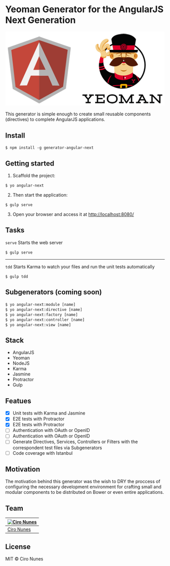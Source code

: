 # Yeoman Generator for the AngularJS Next Generation

![Angular Yeoman](angular-yeoman.png)

This generator is simple enough to create small reusable components (directives) to complete AngularJS applications.

## Install
```
$ npm install -g generator-angular-next
```

## Getting started

1. Scaffold the project:
```
$ yo angular-next
```

2. Then start the application:
```
$ gulp serve
```
3. Open your browser and access it at [http://localhost:8080/](http://localhost:8080/)

## Tasks
```serve``` Starts the web server

```
$ gulp serve
```

---


```tdd``` Starts Karma to watch your files and run the unit tests automatically

```
$ gulp tdd
```

## Subgenerators (coming soon)
```
$ yo angular-next:module [name]
$ yo angular-next:directive [name]
$ yo angular-next:factory [name]
$ yo angular-next:controller [name]
$ yo angular-next:view [name]
```

## Stack
- AngularJS
- Yeoman
- NodeJS
- Karma
- Jasmine
- Protractor
- Gulp

## Featues
- [x] Unit tests with Karma and Jasmine
- [x] E2E tests with Protractor
- [x] E2E tests with Protractor
- [ ] Authentication with OAuth or OpenID
- [ ] Authentication with OAuth or OpenID
- [ ] Generate Directives, Services, Controllers or Filters with the correspondent test files via Subgenerators
- [ ] Code coverage with Istanbul

## Motivation
The motivation behind this generator was the wish to DRY the proccess of configuring the necessary development environment for crafting small and modular components to be distributed on Bower or even entire applications.

## Team
[![Ciro Nunes](https://2.gravatar.com/avatar/ac4189b770a4dbc0078935a68fff6f5c)](https://github.com/cironunes) | 
--- |
[Ciro Nunes](https://github.com/cironunes) |

## License

MIT © Ciro Nunes
